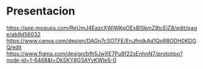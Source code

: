 # Presentacion
https://app.moqups.com/ReUmJ4EazcXWjWKpOExBlSkmZ8tcEiZ8/edit/page/ab9d56032
https://www.canva.com/design/DAGn7cSOTFE/EnJfndkAd1QoR8ODH0KDGQ/edit
https://www.figma.com/design/bfh5JwXE7Pu8f22sEnhnN7/prototipo?node-id=1-6468&t=DkSKY8G3AYvKWleS-0
